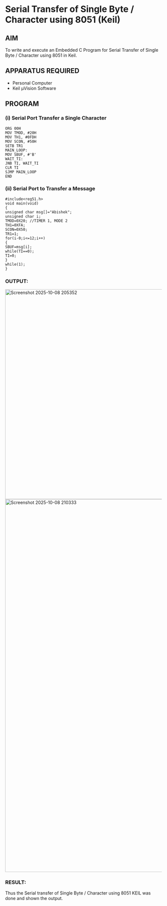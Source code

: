 
# Serial Transfer of Single Byte / Character using 8051 (Keil)

## AIM
To write and execute an Embedded C Program for Serial Transfer of Single Byte / Character using 8051 in Keil.

## APPARATUS REQUIRED
- Personal Computer  
- Keil µVision Software  

## PROGRAM

### (i) Serial Port Transfer a Single Character
```
ORG 00H
MOV TMOD, #20H
MOV TH1, #0FDH
MOV SCON, #50H
SETB TR1
MAIN_LOOP:
MOV SBUF, #'B'
WAIT_TI:
JNB TI, WAIT_TI
CLR TI
SJMP MAIN_LOOP
END
```
### (ii) Serial Port to Transfer a Message
```
#include<reg51.h>
void main(void)
{
unsigned char msg[]="Abishek";
unsigned char i;
TMOD=0X20; //TIMER 1, MODE 2
TH1=0XFA;
SCON=0X50;
TR1=1;
for(i-0;i<=12;i++)
{
SBUF=msg[i];
while(TI==0);
TI=0;
}
while(1);
}
```
### OUTPUT:

<img width="1199" height="675" alt="Screenshot 2025-10-08 205352" src="https://github.com/user-attachments/assets/3417d4f2-8dff-4ba8-8085-5d40676d4830" />

<img width="1917" height="1199" alt="Screenshot 2025-10-08 210333" src="https://github.com/user-attachments/assets/e34a4e92-ef6a-4308-8ad8-e45ca572b952" />

### RESULT:

Thus the Serial transfer of Single Byte / Character using 8051 KEIL was done and shown the output.
